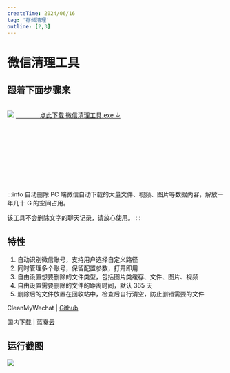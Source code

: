 ```yaml
---
createTime: 2024/06/16
tag: '存储清理'
outline: [2,3]
---
```

# 微信清理工具

## 跟着下面步骤来

<br/>

<div style="width:320px;float:left;" >
<img src="https://camo.githubusercontent.com/8bfef4ae0a10432af13de5b60a82c5c132728aeb993d8f475f605236e3fdea73/68747470733a2f2f6d61726b646f776e2d7069632d626c61636b626f786f2e6f73732d636e2d7368616e676861692e616c6979756e63732e636f6d2f62616e6e65722e706e67"/>
<NCard>
<a href="https://wwvs.lanzouj.com/is77n0yap4dc" target="_blank">&emsp;&emsp;&emsp;&emsp;点此下载 微信清理工具.exe ↓</a>
</NCard>
</div>
<br/>
<br/>
<br/>
<br/>
<div></div>

<br/>
<br/>
<br/>
<br/>
<br/>
<br/>

:::info
自动删除 PC 端微信自动下载的大量文件、视频、图片等数据内容，解放一年几十 G 的空间占用。

该工具不会删除文字的聊天记录，请放心使用。
:::

## 特性

1. 自动识别微信账号，支持用户选择自定义路径
2. 同时管理多个账号，保留配置参数，打开即用
3. 自由设置想要删除的文件类型，包括图片类缓存、文件、图片、视频
4. 自由设置需要删除的文件的距离时间，默认 365 天
5. 删除后的文件放置在回收站中，检查后自行清空，防止删错需要的文件

CleanMyWechat | [Github](https://github.com/blackboxo/CleanMyWechat/releases)

国内下载 | [蓝奏云](https://wwvs.lanzouj.com/is77n0yap4dc)

## 运行截图


<img src="https://camo.githubusercontent.com/8e416c38e56d6637e00b2de734a34a67cd9d1146f89a829b126ccce7bd01fd96/68747470733a2f2f6d61726b646f776e2d7069632d626c61636b626f786f2e6f73732d636e2d7368616e676861692e616c6979756e63732e636f6d2f32303230303932393135313632332e6a7067"/>


<script setup>
import { NBackTop,NCard } from 'naive-ui'
</script>